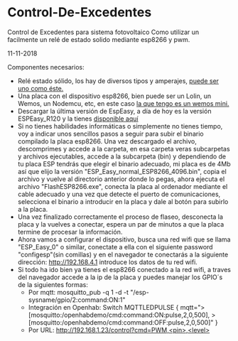 # Control-De-Excedentes
Control de Excedentes para sistema fotovoltaico
Como utilizar un facilmente un relé de estado solido mediante esp8266 y pwm.

11-11-2018

Componentes necesarios:
- Relé estado sólido, los hay de diversos tipos y amperajes, [ puede ser uno como éste.](https://es.aliexpress.com/item/solid-state-relay-SSR-40DA-H-40A-3-32V-DC-TO-90-480V-AC-SSR-40DA/1843393093.html)
- Una placa con el dispositivo esp8266, bien puede ser un Lolin, un Wemos, un Nodemcu, etc, en este caso [la que tengo es un wemos mini.](https://es.aliexpress.com/store/product/D1-mini-Mini-NodeMcu-4M-bytes-Lua-WIFI-Internet-of-Things-development-board-based-ESP8266-by/1084082_32651747570.html)
- Descargar la última versión de EspEasy, a día de hoy es la versión ESPEasy_R120 y la tienes [disponible aquí](http://www.letscontrolit.com/downloads/ESPEasy_R120.zip)
- Si no tienes habilidades informáticas o simplemente no tienes tiempo, voy a indicar unos sencillos pasos a seguir para subir el binario compilado  la placa esp8266. Una vez descargado el archivo, descomprimes y accede a la carpeta, en esa carpeta veras subcarpetas y archivos ejecutables, accede a la subcarpeta (bin) y dependiendo de tu placa ESP tendrás que elegir el binario adecuado, mi placa es de 4Mb así que elijo la versión "ESP_Easy_normal_ESP8266_4096.bin", copia el archivo y vuelve al directorio anterior donde lo pegas, ahora ejecuta el archivo "FlashESP8266.exe", conecta la placa al ordenador mediante el cable adecuado y una vez que detecte el puerto de comunicaciones, selecciona el binario a introducir en la placa y dale al botón para subirlo a la placa.
- Una vez finalizado correctamente el proceso de flaseo, desconecta la placa y la vuelves a conectar, espera un par de minutos a que la placa termine de procesar la información.
- Ahora vamos a configurar el dispositivo, busca una red wifi que se llama "ESP_Easy_0" o similar, conectate a ella con el siguiente password "configesp"(sin comillas) y en el navegador te conectarás a la siguiente dirección: http://192.168.4.1 introduce los datos de tu red wifi.
- Si todo ha ido bien ya tienes el esp8266 conectado a la red wifi, a traves del navegador accede a la ip de la placa y puedes manejar los GPIO´s de la siguientes formas:
  - Por mqtt: mosquitto_pub -q 1 -d -t "/esp-sysname/gpio/2:command:ON:1"
  - Integración en Openhab: Switch MQTTLEDPULSE { mqtt=">[mosquitto:/openhabdemo/cmd:command:ON:pulse,2,0,500], >[mosquitto:/openhabdemo/cmd:command:OFF:pulse,2,0,500]" }
  - Por URL: http://192.168.1.23/control?cmd=PWM,<pin>,<level> 
  
